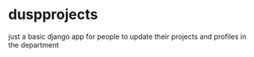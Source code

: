 duspprojects
============

just a basic django app for people to update their projects and profiles in the department
